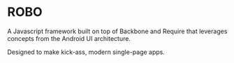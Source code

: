 ROBO
====

A Javascript framework built on top of Backbone and Require that leverages concepts from the Android UI architecture.

Designed to make kick-ass, modern single-page apps.

